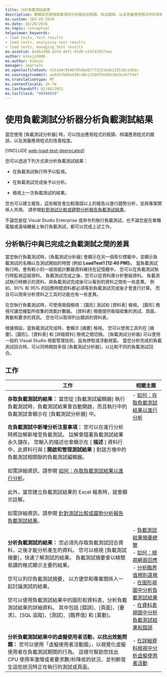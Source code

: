 ```yaml
---
title: 分析負載測試結果
description: 瞭解如何使用負載測試分析器找出瓶頸、找出錯誤，以及測量應用程式中的改善。
ms.custom: SEO-VS-2020
ms.date: 10/20/2016
ms.topic: conceptual
helpviewer_keywords:
- load tests, test results
- load tests, analyzing test results
- load tests, managing test results
ms.assetid: 8a4ba300-425d-447c-91d9-c53f4345feee
author: mikejo5000
ms.author: mikejo
manager: jmartens
ms.openlocfilehash: 4151d4c9546795dbd87773315b4b135538ca3bbc
ms.sourcegitcommit: ae6d47b09a439cd0e13180f5e89510e3e347fd47
ms.translationtype: MT
ms.contentlocale: zh-TW
ms.lasthandoff: 02/08/2021
ms.locfileid: "99948058"
---
```

# <a name="analyze-load-test-results-using-the-load-test-analyzer"></a>使用負載測試分析器分析負載測試結果

當您使用 [負載測試分析器] 時，可以找出應用程式的瓶頸、辨識應用程式的錯誤，以及測量應用程式的改善程度。

[!INCLUDE [web-load-test-deprecated](includes/web-load-test-deprecated.md)]

您可以透過下列方式來分析負載測試結果：

- 在負載測試執行時予以監視。

- 在負載測試完成後予以分析。

- 檢視上一次負載測試的結果。

您也可以建立報告，這些報告會比較兩個以上的報告以進行趨勢分析，並與專案關係人共用。 請參閱[針對測試比較或趨勢分析報告負載測試結果](../test/compare-load-test-results.md)。

不論您是從 Visual Studio Enterprise 或命令列執行負載測試，也不論您是在單機電腦或遠端機器上執行負載測試，都可以完成上述工作。

## <a name="differences-between-analyzing-a-running-and-a-completed-load-test"></a>分析執行中與已完成之負載測試之間的差異

當您執行負載測試時，[負載測試分析器] 會顯示在另一個索引標籤中，並顯示負載測試的名稱以及測試開始的時間 (例如 **LoadTest1 [12:40 PM]**)。 當負載測試執行時，會有較小的一組效能計數器資料維持在記憶體中。 您可以在負載測試執行時監視這組資料。 負載測試完成之後，您可以從資料庫分析整組資料。 負載測試執行時顯示的資料，與負載測試完成後可以看到的資料之間有一些差異。 例如，90% 和 95% 的回應時間資料都必須等到負載測試完成後才會進行計算。 而且可以用來分析資料之工具的功能也有一些差異。

在您執行負載測試時，可使用兩個檢視：[圖形] 測試和 [資料表] 檢視。 [圖形] 檢視可讓您繪製所收集的效能計數器。 [資料表] 檢閱提供每個收集的測試、頁面、異動和要求的資訊。 您也可以取得列出錯誤的資料表。

根據預設，當負載測試完成時，會顯示 [摘要] 檢視。 您可以使用工具列在 [摘要]、[圖形]、[資料表] 和 [詳細資料] 檢視之間切換。 [負載測試分析器] 可以使用一般的 Visual Studio 視窗管理技術，設為停駐或浮動視窗。 當您分析完成的負載測試回合時，可以同時開啟多個 [負載測試分析器]，以比較不同的負載測試回合。

## <a name="tasks"></a>工作

|工作|相關主題|
|-|-|
|**存取負載測試的結果：** 當您從 [負載測試編輯器] 執行負載測試時，負載測試結果會自動開啟，而且執行中的負載測試會顯示在 [負載測試分析器] 中。|-   [如何：存取負載測試結果以進行分析](../test/how-to-access-load-test-results-for-analysis.md)|
|**在負載測試中新增分析注意事項：** 您可以在進行分析時將註解新增至負載測試。 註解會隨著負載測試結果永久儲存。 您輸入的描述也會顯示在 [ **描述** ] 資料行中，此資料行與 [ **開啟和管理測試結果** ] 對話方塊中的負載測試相關聯的負載測試編輯器。<br /><br /> 如需詳細資訊，請參閱 [如何：存取負載測試結果以進行分析](../test/how-to-access-load-test-results-for-analysis.md)。<br /><br /> 此外，當您建立負載測試結果的 Excel 報表時，就會顯示註解。<br /><br /> 如需詳細資訊，請參閱 [針對測試比較或趨勢分析報告負載測試結果](../test/compare-load-test-results.md)。||
|**分析負載測試的結果：** 您必須先存取負載測試回合資料，之後才能分析產生的資料。 您可以檢視 [負載測試摘要]，快速了解測試的結果。 負載測試摘要會以精簡易讀的格式顯示主要的結果。<br /><br /> 您可以列印負載測試摘要， 以方便您和專案關係人一起討論測試的結果。<br /><br /> 您可以使用負載測試結果中的圖形和資料表，分析負載測試結果的詳細資料。 其中包括 [錯誤]、[頁面]、[要求]、[SQL 追蹤]、[測試]、[臨界值] 和 [異動]。|-   [負載測試結果摘要總覽](../test/load-test-results-summary-overview.md)<br />-   [如何：檢視網頁回應](../test/how-to-view-web-page-response-time-in-a-load-test.md)<br />-   [分析臨界值規則違規](../test/analyze-threshold-rule-violations-in-load-tests.md)<br />-   [在圖形視圖中分析負載測試結果](../test/analyze-load-test-results-in-the-graphs-view.md)<br />-   [在資料表視圖中分析負載測試結果和錯誤](../test/analyze-load-test-results-and-errors-in-the-tables-view.md)|
|**分析負載測試結果中的虛擬使用者活動，以找出效能問題：** 您可以使用「虛擬使用者活動圖」，以視覺化虛擬使用者在負載測試期間的行為。 這樣可幫助您找出 CPU 使用率激增或者要求數/秒降低的狀況，並判斷發生這些狀況時正在執行的測試或頁面。|-   [在詳細資料檢視中分析虛擬使用者活動](../test/analyze-load-test-virtual-user-activity-in-the-details-view.md)|
